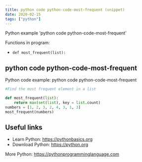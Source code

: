```yaml
---
title: python code python-code-most-frequent (snippet)
date: 2020-02-15
tags: ["python"]
---
```

Python example 'python code python-code-most-frequent'

Functions in program: 
* `def most_frequent(list):`

## python code python-code-most-frequent

Python code example: python code python-code-most-frequent

```python
#Find the most frequent element in a list

def most_frequent(list):
    return max(set(list), key = list.count)
numbers = [1, 2, 3, 2, 4, 3, 1, 3]
most_frequent(numbers)


```

## Useful links

- Learn Python: https://pythonbasics.org
- Download Python: https://python.org

More Python: https://pythonprogramminglanguage.com
